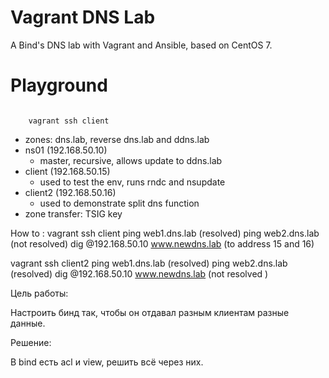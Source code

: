 # Vagrant DNS Lab

A Bind's DNS lab with Vagrant and Ansible, based on CentOS 7.

# Playground

<code>
    vagrant ssh client
</code>

  * zones: dns.lab, reverse dns.lab and ddns.lab
  * ns01 (192.168.50.10)
    * master, recursive, allows update to ddns.lab
  * client (192.168.50.15)
    * used to test the env, runs rndc and nsupdate
  * client2 (192.168.50.16)
    * used to demonstrate split dns function
  * zone transfer: TSIG key

How to : 
vagrant ssh client 
ping web1.dns.lab (resolved)
ping web2.dns.lab (not resolved)
dig @192.168.50.10 www.newdns.lab (to address 15 and 16)

vagrant ssh client2 
ping web1.dns.lab (resolved)
ping web2.dns.lab (resolved)
dig @192.168.50.10 www.newdns.lab (not resolved )

Цель работы: 

Настроить бинд так, чтобы он отдавал разным клиентам разные данные. 

Решение: 

В bind есть acl и view, решить всё через них.
